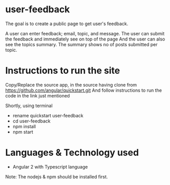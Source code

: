 # user-feedback
The goal is to create a public page to get user's feedback.

A user can enter feedback; email, topic, and message.
The user can submit the feedback and immediately see on top of the page
And the user can also see the topics summary. The summary shows no of posts submitted per topic.

# Instructions to run the site
Copy/Replace the source app, in the source having clone from
https://github.com/angular/quickstart.git
And follow instructions to run the code in the link just mentioned

Shortly, using terminal
- rename quickstart user-feedback
- cd user-feedback
- npm install
- npm start
  
# Languages & Technology used
- Angular 2 with Typescript language

Note:
The nodejs & npm should be installed first.
